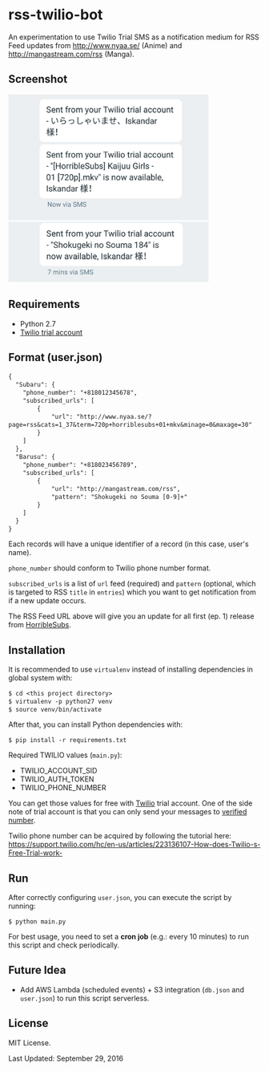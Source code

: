 # rss-twilio-bot

An experimentation to use Twilio Trial SMS as a notification medium for RSS Feed updates from http://www.nyaa.se/ (Anime) and http://mangastream.com/rss (Manga).


## Screenshot

<img src="https://raw.githubusercontent.com/freedomofkeima/rss-twilio-bot/master/screenshot.png" width="400">

<img src="https://raw.githubusercontent.com/freedomofkeima/rss-twilio-bot/master/screenshot2.png" width="400">


## Requirements

- Python 2.7
- [Twilio trial account](https://www.twilio.com/)


## Format (user.json)

```
{
  "Subaru": {
    "phone_number": "+818012345678",
    "subscribed_urls": [
        {
            "url": "http://www.nyaa.se/?page=rss&cats=1_37&term=720p+horriblesubs+01+mkv&minage=0&maxage=30"
        }
    ]
  },
  "Barusu": {
    "phone_number": "+818023456789",
    "subscribed_urls": [
        {
            "url": "http://mangastream.com/rss",
            "pattern": "Shokugeki no Souma [0-9]+"
        }
    ]
  }
}
```

Each records will have a unique identifier of a record (in this case, user's name). 

`phone_number` should conform to Twilio phone number format.

`subscribed_urls` is a list of `url` feed (required) and `pattern` (optional, which is targeted to RSS `title` in `entries`) which you want to get notification from if a new update occurs.

The RSS Feed URL above will give you an update for all first (ep. 1) release from [HorribleSubs](http://horriblesubs.info/).


## Installation

It is recommended to use `virtualenv` instead of installing dependencies in global system with:

```
$ cd <this project directory>
$ virtualenv -p python27 venv
$ source venv/bin/activate
```

After that, you can install Python dependencies with:

```
$ pip install -r requirements.txt
```

Required TWILIO values (`main.py`):

- TWILIO_ACCOUNT_SID
- TWILIO_AUTH_TOKEN
- TWILIO_PHONE_NUMBER

You can get those values for free with [Twilio](https://www.twilio.com/) trial account. One of the side note of trial account is that you can only send your messages to [verified number](https://www.twilio.com/console/phone-numbers/verified). 

Twilio phone number can be acquired by following the tutorial here: https://support.twilio.com/hc/en-us/articles/223136107-How-does-Twilio-s-Free-Trial-work-


## Run

After correctly configuring `user.json`, you can execute the script by running:

```
$ python main.py
```

For best usage, you need to set a **cron job** (e.g.: every 10 minutes) to run this script and check periodically.


## Future Idea

- Add AWS Lambda (scheduled events) + S3 integration (`db.json` and `user.json`) to run this script serverless.


## License

MIT License.

Last Updated: September 29, 2016
